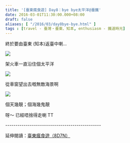 ```yaml
---
title: '[臺東瘋食遊] Day8：bye bye太平洋@臺鐵'
date: 2016-03-01T11:30:00.000+08:00
draft: false
aliases: [ "/2016/03/day8bye-bye.html" ]
tags : [travel - 臺灣・臺東、知本, enthusiasm - 鐵道時光]
---
```


終於要由臺東 (知本)返臺中喇...  

![](/images/taitung8a1.jpg)

架火車一直沿住個太平洋  

![](/images/taitung8a2.jpg)

從車窗望出去嘅無敵海景啊  

![](/images/taitung8a.jpg)

個天幾靚；個海幾鬼靚   
  
呀～ 已經唔捨得走喇 TT  
  
\-----------------------------------------------  
  
延伸閱讀：[臺東瘋食遊（8D7N）](https://hidie.net/taitung8d7n/)
